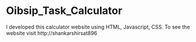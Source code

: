 # Oibsip_Task_Calculator
I developed this calculator website using HTML, Javascript, CSS. To see the website visit http://shankarshirsat896
